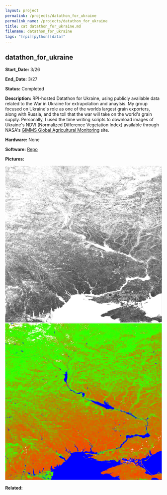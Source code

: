 ```yaml
---
layout: project
permalink: /projects/datathon_for_ukraine
permalink_name: /projects/datathon_for_ukraine
title: cat datathon_for_ukraine.md
filename: datathon_for_ukraine
tags: "[rpi][python][data]"
---
```

## datathon_for_ukraine

**Start_Date:** 3/26

**End_Date:** 3/27

**Status:** Completed

**Description:** RPI-hosted Datathon for Ukraine, using publicly available data related to the War in Ukraine for extrapolation and anaylsis. My group focused on Ukraine's role as one of the worlds largest grain exporters, along with Russia, and the toll that the war will take on the world's grain supply. Personally, I used the time writing scripts to download images of Ukraine's NDVI (Normalized Difference Vegetation Index) available through NASA's [GIMMS Global Agricultural Monitoring](https://glam1.gsfc.nasa.gov/) site.

**Hardware:** None

**Software:** [Repo](https://github.com/ITWS-Hackathon/Grain_production_Ukraine)

**Pictures:**

![Ukraine_Satellite_Grayscale](/assets/images/ukraine_sat_gray.png)
![Ukraine_Satellite](/assets/images/ukraine_sat.png)

**Related:**
